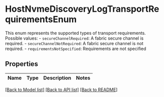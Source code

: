 # HostNvmeDiscoveryLogTransportRequirementsEnum

This enum represents the supported types of transport requirements.  Possible values: - `secureChannelRequired`: A fabric secure channel is required. - `secureChannelNotRequired`: A fabric secure channel is not required. - `requirementsNotSpecified`: Requirements are not specified 

## Properties
Name | Type | Description | Notes
------------ | ------------- | ------------- | -------------

[[Back to Model list]](../README.md#documentation-for-models) [[Back to API list]](../README.md#documentation-for-api-endpoints) [[Back to README]](../README.md)


